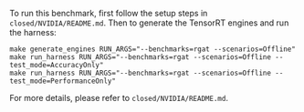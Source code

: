 To run this benchmark, first follow the setup steps in `closed/NVIDIA/README.md`. Then to generate the TensorRT engines and run the harness:

```
make generate_engines RUN_ARGS="--benchmarks=rgat --scenarios=Offline"
make run_harness RUN_ARGS="--benchmarks=rgat --scenarios=Offline --test_mode=AccuracyOnly"
make run_harness RUN_ARGS="--benchmarks=rgat --scenarios=Offline --test_mode=PerformanceOnly"
```

For more details, please refer to `closed/NVIDIA/README.md`.
